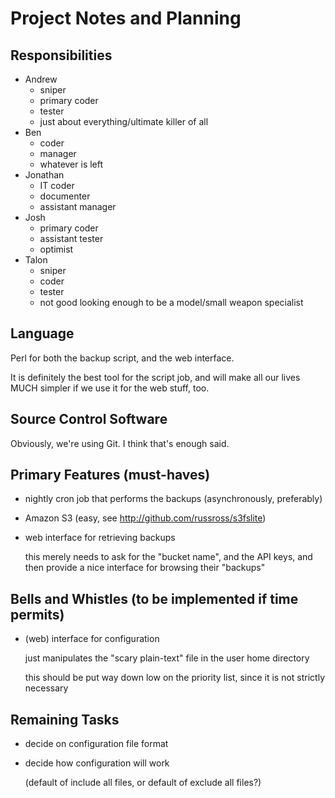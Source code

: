 # Project Notes and Planning

## Responsibilities

* Andrew
	* sniper
	* primary coder
	* tester
	* just about everything/ultimate killer of all
* Ben
	* coder
	* manager
	* whatever is left
* Jonathan
	* IT coder
	* documenter
	* assistant manager
* Josh
	* primary coder
	* assistant tester
	* optimist
* Talon
	* sniper
	* coder
	* tester
	* not good looking enough to be a model/small weapon specialist

## Language

Perl for both the backup script, and the web interface.

It is definitely the best tool for the script job, and will make all our lives MUCH simpler if we use it for the web stuff, too.

## Source Control Software

Obviously, we're using Git.  I think that's enough said.

## Primary Features (must-haves)

* nightly cron job that performs the backups (asynchronously, preferably)
* Amazon S3 (easy, see <http://github.com/russross/s3fslite>)
* web interface for retrieving backups

	this merely needs to ask for the "bucket name", and the API keys, and then provide a nice interface for browsing their "backups"

## Bells and Whistles (to be implemented if time permits)

* (web) interface for configuration

	just manipulates the "scary plain-text" file in the user home directory

	this should be put way down low on the priority list, since it is not strictly necessary

## Remaining Tasks

* decide on configuration file format
* decide how configuration will work

	(default of include all files, or default of exclude all files?)
